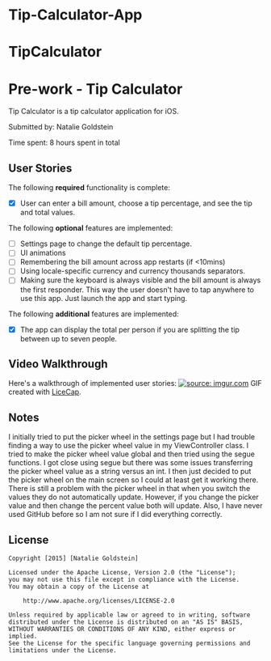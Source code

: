# Tip-Calculator-App
# TipCalculator
# Pre-work - Tip Calculator

Tip Calculator is a tip calculator application for iOS.

Submitted by: Natalie Goldstein

Time spent: 8 hours spent in total

## User Stories

The following **required** functionality is complete:
* [X] User can enter a bill amount, choose a tip percentage, and see the tip and total values.

The following **optional** features are implemented:
* [ ] Settings page to change the default tip percentage.
* [ ] UI animations
* [ ] Remembering the bill amount across app restarts (if <10mins)
* [ ] Using locale-specific currency and currency thousands separators.
* [ ] Making sure the keyboard is always visible and the bill amount is always the first responder. This way the user doesn't have to tap anywhere to use this app. Just launch the app and start typing.

The following **additional** features are implemented:

- [X] The app can display the total per person if you are splitting the tip between up to seven people. 


## Video Walkthrough 

Here's a walkthrough of implemented user stories:
<a href="http://imgur.com/eHw8YcZ"><img src="http://i.imgur.com/eHw8YcZ.gif" title="source: imgur.com" /></a>
GIF created with [LiceCap](http://www.cockos.com/licecap/).

## Notes

I initially tried to put the picker wheel in the settings page but I had trouble finding a way to use the picker wheel value in my ViewController class. I tried to make the picker wheel value global and then tried using the segue functions. I got close using segue but there was some issues transferring the picker wheel value as a string versus an int. I then just decided to put the picker wheel on the main screen so I could at least get it working there. There is still a problem with the picker wheel in that when you switch the values they do not automatically update. However, if you change the picker value and then change the percent value both will update. Also, I have never used GitHub before so I am not sure if I did everything correctly. 


## License

    Copyright [2015] [Natalie Goldstein]

    Licensed under the Apache License, Version 2.0 (the "License");
    you may not use this file except in compliance with the License.
    You may obtain a copy of the License at

        http://www.apache.org/licenses/LICENSE-2.0

    Unless required by applicable law or agreed to in writing, software
    distributed under the License is distributed on an "AS IS" BASIS,
    WITHOUT WARRANTIES OR CONDITIONS OF ANY KIND, either express or implied.
    See the License for the specific language governing permissions and
    limitations under the License.
